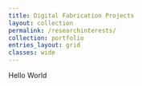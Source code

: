 ```yaml
---
title: Digital Fabrication Projects
layout: collection
permalink: /researchinterests/
collection: portfolio
entries_layout: grid
classes: wide
---
```


Hello World
